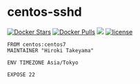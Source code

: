 # centos-sshd
[![Docker Stars](https://img.shields.io/docker/stars/takeyamajp/centos-sshd.svg)](https://hub.docker.com/r/takeyamajp/centos-sshd/)
[![Docker Pulls](https://img.shields.io/docker/pulls/takeyamajp/centos-sshd.svg)](https://hub.docker.com/r/takeyamajp/centos-sshd/)
[![](https://img.shields.io/badge/GitHub-Dockerfile-orange.svg)](https://github.com/takeyamajp/docker-centos-sshd/blob/master/Dockerfile)
[![license](https://img.shields.io/github/license/takeyamajp/docker-centos-sshd.svg)](https://github.com/takeyamajp/docker-centos-sshd/blob/master/LICENSE)

    FROM centos:centos7  
    MAINTAINER "Hiroki Takeyama"
    
    ENV TIMEZONE Asia/Tokyo
    
    EXPOSE 22
